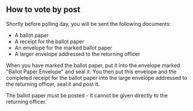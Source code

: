 ##  How to vote by post

Shortly before polling day, you will be sent the following documents:

  * A ballot paper 
  * A receipt for the ballot paper 
  * An envelope for the marked ballot paper 
  * A larger envelope addressed to the returning officer 

When you have marked the ballot paper, put it into the envelope marked "Ballot
Paper Envelope" and seal it. You then put this envelope and the completed
receipt for the ballot paper into the large envelope addressed to the
returning officer, seal it and post it.

The ballot paper must be posted - it cannot be given directly to the returning
officer.
